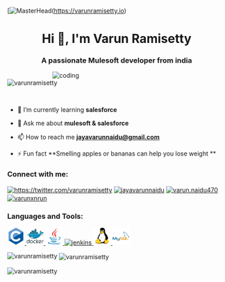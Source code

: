 [![MasterHead](https://user-images.githubusercontent.com/28925814/167926801-5d5e4cd5-7595-46a2-8a82-b72184931c03.gif)(https://varunramisetty.io)
<h1 align="center">Hi 👋, I'm Varun Ramisetty</h1>
<h3 align="center">A passionate Mulesoft developer from india </h3>
<img align="right" alt="coding" width="400" src="https://giphy.com/gifs/dommespace-domme-space-programador-qgQUggAC3Pfv687qPC/fullscreen.gif">

<p align="left"> <img src="https://komarev.com/ghpvc/?username=varunramisetty&label=Profile%20views&color=0e75b6&style=flat" alt="varunramisetty" /> </p>

<p align="left"> <a href="https://twitter.com/" target="blank"><img src="https://img.shields.io/twitter/follow/?logo=twitter&style=for-the-badge" alt="" /></a> </p>

- 🌱 I’m currently learning **salesforce**

- 💬 Ask me about **mulesoft & salesforce**

- 📫 How to reach me **jayavarunnaidu@gmail.com**

- ⚡ Fun fact **Smelling apples or bananas can help you lose weight **

<h3 align="left">Connect with me:</h3>
<p align="left">
<a href="https://twitter.com/https://twitter.com/varunramisetty" target="blank"><img align="center" src="https://raw.githubusercontent.com/rahuldkjain/github-profile-readme-generator/master/src/images/icons/Social/twitter.svg" alt="https://twitter.com/varunramisetty" height="30" width="40" /></a>
<a href="https://linkedin.com/in/jayavarunnaidu" target="blank"><img align="center" src="https://raw.githubusercontent.com/rahuldkjain/github-profile-readme-generator/master/src/images/icons/Social/linked-in-alt.svg" alt="jayavarunnaidu" height="30" width="40" /></a>
<a href="https://fb.com/varun.naidu470" target="blank"><img align="center" src="https://raw.githubusercontent.com/rahuldkjain/github-profile-readme-generator/master/src/images/icons/Social/facebook.svg" alt="varun.naidu470" height="30" width="40" /></a>
<a href="https://instagram.com/varunxnrun" target="blank"><img align="center" src="https://raw.githubusercontent.com/rahuldkjain/github-profile-readme-generator/master/src/images/icons/Social/instagram.svg" alt="varunxnrun" height="30" width="40" /></a>
</p>

<h3 align="left">Languages and Tools:</h3>
<p align="left"> 
<a href="https://www.cprogramming.com/" target="_blank" rel="noreferrer"> <img src="https://raw.githubusercontent.com/devicons/devicon/master/icons/c/c-original.svg" alt="c" width="40" height="40"/> 
</a> <a href="https://www.docker.com/" target="_blank" rel="noreferrer"> <img src="https://raw.githubusercontent.com/devicons/devicon/master/icons/docker/docker-original-wordmark.svg" alt="docker" width="40" height="40"/> 
</a> <a href="https://www.java.com" target="_blank" rel="noreferrer"> <img src="https://raw.githubusercontent.com/devicons/devicon/master/icons/java/java-original.svg" alt="java" width="40" height="40"/> 
</a> <a href="https://www.jenkins.io" target="_blank" rel="noreferrer"> <img src="https://www.vectorlogo.zone/logos/jenkins/jenkins-icon.svg" alt="jenkins" width="40" height="40"/> 
</a> <a href="https://www.linux.org/" target="_blank" rel="noreferrer"> <img src="https://raw.githubusercontent.com/devicons/devicon/master/icons/linux/linux-original.svg" alt="linux" width="40" height="40"/>
</a> <a href="https://www.mysql.com/" target="_blank" rel="noreferrer"> <img src="https://raw.githubusercontent.com/devicons/devicon/master/icons/mysql/mysql-original-wordmark.svg" alt="mysql" width="40" height="40"/>
</a> 
</p>

<p><img align="left" src="https://github-readme-stats.vercel.app/api/top-langs?username=varunramisetty&show_icons=true&locale=en&layout=compact" alt="varunramisetty" /></p>

<p>&nbsp;<img align="center" src="https://github-readme-stats.vercel.app/api?username=varunramisetty&show_icons=true&locale=en" alt="varunramisetty" /></p>

<p><img align="center" src="https://github-readme-streak-stats.herokuapp.com/?user=varunramisetty&" alt="varunramisetty" /></p>
